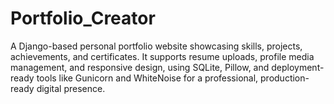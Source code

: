 # Portfolio_Creator
A Django-based personal portfolio website showcasing skills, projects, achievements, and certificates. It supports resume uploads, profile media management, and responsive design, using SQLite, Pillow, and deployment-ready tools like Gunicorn and WhiteNoise for a professional, production-ready digital presence.
